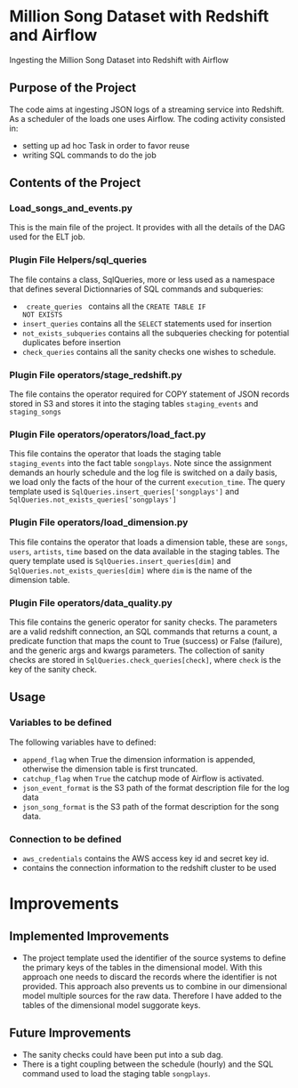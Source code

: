 # Million Song Dataset with Redshift and Airflow
Ingesting the Million Song Dataset into Redshift with Airflow

## Purpose of the Project
The code aims at ingesting JSON logs of a streaming service into Redshift. As a scheduler of the loads one uses Airflow.
The coding activity consisted in:
- setting up ad hoc Task in order to favor reuse
- writing SQL commands to do the job

## Contents of the Project

### Load_songs_and_events.py
This is the main file of the project. It provides with all the details of the DAG used for the ELT job.

### Plugin File Helpers/sql_queries
The file contains a class, SqlQueries, more or less used as a namespace that defines several Dictionnaries of SQL commands and subqueries:

* <code> create_queries </code> contains all the <code>CREATE TABLE IF NOT EXISTS</code>
* <code>insert_queries</code> contains all the <code>SELECT</code> statements used for insertion
* <code>not_exists_subqueries</code> contains all the subqueries checking for potential duplicates before insertion
* <code>check_queries</code> contains all the sanity checks one wishes to schedule.
  
### Plugin File operators/stage_redshift.py
The file contains the operator required for COPY statement of JSON records stored in S3 and stores it into the staging tables <code>staging_events</code> and <code>staging_songs</code>

### Plugin File operators/operators/load_fact.py
This file contains the operator that loads the staging table <code> staging_events</code> into the fact table <code>songplays</code>. Note since the assignment demands an hourly schedule and the log file is switched on a daily basis, we load only the facts of the hour of the current <code>execution_time</code>.
The query template used is <code>SqlQueries.insert_queries['songplays']</code> and <code>SqlQueries.not_exists_queries['songplays']</code>

### Plugin File operators/load_dimension.py
This file contains the operator that loads a dimension table, these are <code>songs</code>, <code>users</code>, <code>artists</code>, <code>time</code> based on the data available in the staging tables.
The query template used is <code>SqlQueries.insert_queries[dim]</code> and <code>SqlQueries.not_exists_queries[dim]</code> where <code>dim</code> is the name of the dimension table.

### Plugin File operators/data_quality.py
This file contains the generic operator for sanity checks. The parameters are a valid redshift connection, an SQL commands that returns a count, a predicate function that maps the count to True (success) or False (failure), and the generic args and kwargs parameters.
The collection of sanity checks are stored in <code>SqlQueries.check_queries[check]</code>, where <code>check</code> is the key of the sanity check.

## Usage

### Variables to be defined
The following variables have to defined:
* <code>append_flag</code> when True the dimension information is appended, otherwise the dimension table is first truncated.
* <code>catchup_flag</code> when <code>True</code> the catchup mode of Airflow is activated.
* <code>json_event_format</code> is the S3 path of the format description file for the log data
* <code>json_song_format</code> is the S3 path of the format description for the song data.

### Connection to be defined
* <code>aws_credentials</code> contains the AWS access key id and secret key id.
* <redshift> contains the connection information to the redshift cluster to be used
  
  
# Improvements
## Implemented Improvements
* The project template used the identifier of the source systems to define the primary keys of the tables in the dimensional model. With this approach one needs to discard the records where the identifier is not provided. This approach also prevents us to combine in our dimensional model multiple sources for the raw data. Therefore I have added to the tables of the dimensional model suggorate keys.

## Future Improvements
* The sanity checks could have been put into a sub dag.
* There is a tight coupling between the schedule (hourly) and the SQL command used to load the staging table <code>songplays</code>. 
